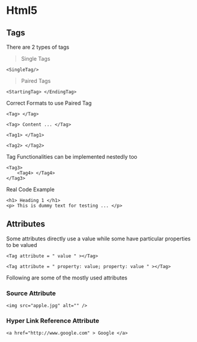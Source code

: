 # Html5

## Tags

There are 2 types of tags

> Single Tags

```
<SingleTag/>
```

> Paired Tags

```
<StartingTag> </EndingTag>
```

Correct Formats to use Paired Tag

```
<Tag> </Tag>
```

```
<Tag> Content ... </Tag>
```

```
<Tag1> </Tag1>
```

```
<Tag2> </Tag2>
```

Tag Functionalities can be implemented nestedly too

```
<Tag3>
    <Tag4> </Tag4>
</Tag3>
```

Real Code Example

```
<h1> Heading 1 </h1>
<p> This is dummy text for testing ... </p>
```

## Attributes

Some attributes directly use a value while some have particular properties to be valued

```
<Tag attribute = " value " ></Tag>
```

```
<Tag attribute = " property: value; property: value " ></Tag>
```

Following are some of the mostly used attributes

### Source Attribute

```
<img src="apple.jpg" alt="" />
```

### Hyper Link Reference Attribute

```
<a href="http://www.google.com" > Google </a>
```
